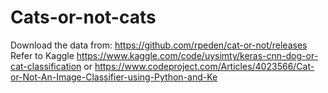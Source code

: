 # Cats-or-not-cats
Download the data from: https://github.com/rpeden/cat-or-not/releases
Refer to Kaggle https://www.kaggle.com/code/uysimty/keras-cnn-dog-or-cat-classification or 
https://www.codeproject.com/Articles/4023566/Cat-or-Not-An-Image-Classifier-using-Python-and-Ke
